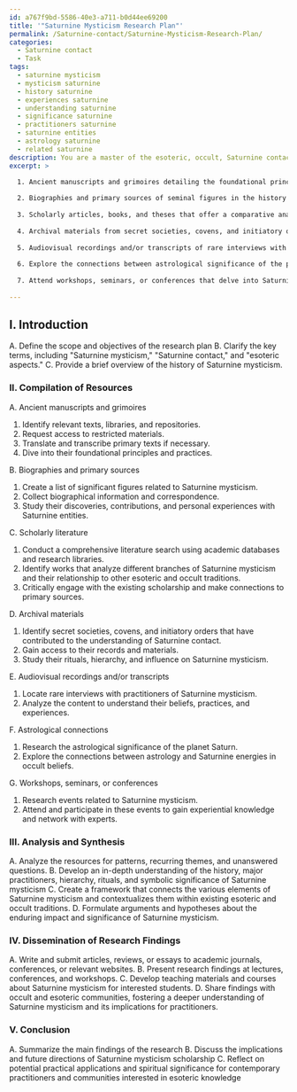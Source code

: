```yaml
---
id: a767f9bd-5586-40e3-a711-b0d44ee69200
title: '"Saturnine Mysticism Research Plan"'
permalink: /Saturnine-contact/Saturnine-Mysticism-Research-Plan/
categories:
  - Saturnine contact
  - Task
tags:
  - saturnine mysticism
  - mysticism saturnine
  - history saturnine
  - experiences saturnine
  - understanding saturnine
  - significance saturnine
  - practitioners saturnine
  - saturnine entities
  - astrology saturnine
  - related saturnine
description: You are a master of the esoteric, occult, Saturnine contact, you complete tasks to the absolute best of your ability, no matter if you think you were not trained to do the task specifically, you will attempt to do it anyways, since you have performed the tasks you are given with great mastery, accuracy, and deep understanding of what is requested. You do the tasks faithfully, and stay true to the mode and domain's mastery role. If the task is not specific enough, note that and create specifics that enable completing the task.
excerpt: >

  1. Ancient manuscripts and grimoires detailing the foundational principles and practices of Saturnine mysticism.
  
  2. Biographies and primary sources of seminal figures in the history of Saturnine contact, including their discoveries, contributions, and personal experiences with Saturnine entities.
  
  3. Scholarly articles, books, and theses that offer a comparative analysis of different branches of Saturnine mysticism and their relationship to other esoteric and occult traditions.
  
  4. Archival materials from secret societies, covens, and initiatory orders that have contributed to the contemporary understanding of Saturnine contact.
  
  5. Audiovisual recordings and/or transcripts of rare interviews with practitioners of Saturnine mysticism, shedding light on their beliefs, practices, and experiences.
  
  6. Explore the connections between astrological significance of the planet Saturn and the occult beliefs surrounding the Saturnine energies.
  
  7. Attend workshops, seminars, or conferences that delve into Saturnine mysticism, providing opportunities for experiential learning, networking with experts, and gaining access to unpublished or obscure sources.
  
---
```

## I. Introduction

A. Define the scope and objectives of the research plan
B. Clarify the key terms, including "Saturnine mysticism," "Saturnine contact," and "esoteric aspects."
C. Provide a brief overview of the history of Saturnine mysticism.

### II. Compilation of Resources

A. Ancient manuscripts and grimoires
  1. Identify relevant texts, libraries, and repositories.
  2. Request access to restricted materials.
  3. Translate and transcribe primary texts if necessary.
  4. Dive into their foundational principles and practices.

B. Biographies and primary sources
  1. Create a list of significant figures related to Saturnine mysticism.
  2. Collect biographical information and correspondence.
  3. Study their discoveries, contributions, and personal experiences with Saturnine entities.

C. Scholarly literature
  1. Conduct a comprehensive literature search using academic databases and research libraries.
  2. Identify works that analyze different branches of Saturnine mysticism and their relationship to other esoteric and occult traditions.
  3. Critically engage with the existing scholarship and make connections to primary sources.

D. Archival materials
  1. Identify secret societies, covens, and initiatory orders that have contributed to the understanding of Saturnine contact.
  2. Gain access to their records and materials.
  3. Study their rituals, hierarchy, and influence on Saturnine mysticism.

E. Audiovisual recordings and/or transcripts
  1. Locate rare interviews with practitioners of Saturnine mysticism.
  2. Analyze the content to understand their beliefs, practices, and experiences.

F. Astrological connections
  1. Research the astrological significance of the planet Saturn.
  2. Explore the connections between astrology and Saturnine energies in occult beliefs.

G. Workshops, seminars, or conferences
  1. Research events related to Saturnine mysticism.
  2. Attend and participate in these events to gain experiential knowledge and network with experts.

### III. Analysis and Synthesis

A. Analyze the resources for patterns, recurring themes, and unanswered questions.
B. Develop an in-depth understanding of the history, major practitioners, hierarchy, rituals, and symbolic significance of Saturnine mysticism
C. Create a framework that connects the various elements of Saturnine mysticism and contextualizes them within existing esoteric and occult traditions.
D. Formulate arguments and hypotheses about the enduring impact and significance of Saturnine mysticism.

### IV. Dissemination of Research Findings

A. Write and submit articles, reviews, or essays to academic journals, conferences, or relevant websites.
B. Present research findings at lectures, conferences, and workshops.
C. Develop teaching materials and courses about Saturnine mysticism for interested students.
D. Share findings with occult and esoteric communities, fostering a deeper understanding of Saturnine mysticism and its implications for practitioners.

### V. Conclusion

A. Summarize the main findings of the research
B. Discuss the implications and future directions of Saturnine mysticism scholarship
C. Reflect on potential practical applications and spiritual significance for contemporary practitioners and communities interested in esoteric knowledge
